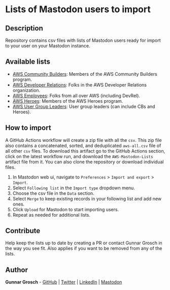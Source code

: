 # Lists of Mastodon users to import

## Description

Repository contains csv files with lists of Mastodon users ready for import to your user on your Mastodon instance.

## Available lists

- [AWS Community Builders](aws-community-builders.csv): Members of the AWS Community Builders program.
- [AWS Developer Relations](aws-devrel.csv): Folks in the AWS Developer Relations organization.
- [AWS Employees](aws-employees.csv): Folks from all over AWS (including DevRel).
- [AWS Heroes](aws-heroes.csv): Members of the AWS Heroes program.
- [AWS User Group Leaders](aws-user-group-leaders.csv): User group leaders (can include CBs and Heroes).

## How to import

A GitHub Actions workflow will create a zip file with all the `csv`. This zip file also contains a concatenated, sorted, and deduplicated `aws-all.csv` file of all other `csv` files.
To download this artifact go to the GitHub Actions section, click on the latest workflow run, and download the `AWS-Mastodon-Lists` artifact file from it.
You can also clone the repository or download individual files.

1. In Mastodon web ui, navigate to `Preferences` > `Import and export` > `Import`.
1. Select `Following list` in the `Import type` dropdown menu.
1. Choose the csv file in the `Data` section.
1. Select `Merge` to keep existing records in your following list and add new ones.
1. Click `Upload` for Mastodon to start importing users.
1. Repeat as needed for additional lists.

## Contribute

Help keep the lists up to date by creating a PR or contact Gunnar Grosch in the way you see fit. Also applies if you want to be removed from any of the lists.

## Author

**Gunnar Grosch** - [GitHub](https://github.com/gunnargrosch) | [Twitter](https://twitter.com/gunnargrosch) | [LinkedIn](https://www.linkedin.com/in/gunnargrosch/) | [Mastodon](https://hachyderm.io/@gunnargrosch)
